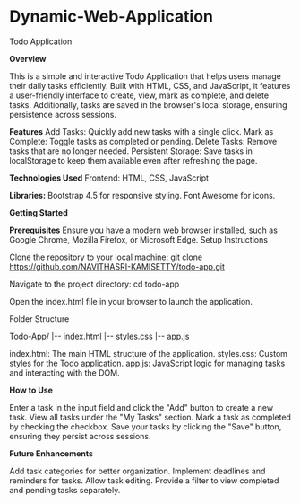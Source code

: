 # Dynamic-Web-Application
Todo Application

**Overview**

This is a simple and interactive Todo Application that helps users manage their daily tasks efficiently. Built with HTML, CSS, and JavaScript, it features a user-friendly interface to create, view, mark as complete, and delete tasks. Additionally, tasks are saved in the browser's local storage, ensuring persistence across sessions.

**Features**
Add Tasks: Quickly add new tasks with a single click.
Mark as Complete: Toggle tasks as completed or pending.
Delete Tasks: Remove tasks that are no longer needed.
Persistent Storage: Save tasks in localStorage to keep them available even after refreshing the page.

**Technologies Used**
Frontend: HTML, CSS, JavaScript

**Libraries:**
Bootstrap 4.5 for responsive styling.
Font Awesome for icons.

**Getting Started**

**Prerequisites**
Ensure you have a modern web browser installed, such as Google Chrome, Mozilla Firefox, or Microsoft Edge.
Setup Instructions

Clone the repository to your local machine:
git clone https://github.com/NAVITHASRI-KAMISETTY/todo-app.git

Navigate to the project directory:
cd todo-app

Open the index.html file in your browser to launch the application.

Folder Structure

Todo-App/
|-- index.html
|-- styles.css
|-- app.js

index.html: The main HTML structure of the application.
styles.css: Custom styles for the Todo application.
app.js: JavaScript logic for managing tasks and interacting with the DOM.

**How to Use**

Enter a task in the input field and click the "Add" button to create a new task.
View all tasks under the "My Tasks" section.
Mark a task as completed by checking the checkbox.
Save your tasks by clicking the "Save" button, ensuring they persist across sessions.

**Future Enhancements**

Add task categories for better organization.
Implement deadlines and reminders for tasks.
Allow task editing.
Provide a filter to view completed and pending tasks separately.


